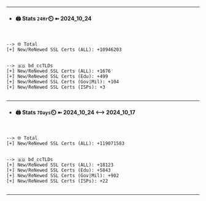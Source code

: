 

---
- #### 🖨️ **Stats** `24Hr`⏲️ ➼ 2024_10_24
```console


--> 🌐 Total
[+] New/ReNewed SSL Certs (ALL): +10946203


--> 🇧🇩 bd_ccTLDs
[+] New/ReNewed SSL Certs (ALL): +1676
[+] New/ReNewed SSL Certs (Edu): +499
[+] New/ReNewed SSL Certs (Gov|Mil): +104
[+] New/ReNewed SSL Certs (ISPs): +3


```

---
- #### 🖨️ **Stats** `7Days`⏲️ ➼ 2024_10_24 <--> 2024_10_17
```console


--> 🌐 Total
[+] New/ReNewed SSL Certs (ALL): +119071583


--> 🇧🇩 bd_ccTLDs
[+] New/ReNewed SSL Certs (ALL): +18123
[+] New/ReNewed SSL Certs (Edu): +5843
[+] New/ReNewed SSL Certs (Gov|Mil): +902
[+] New/ReNewed SSL Certs (ISPs): +22


```

---


